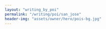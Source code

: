 ```yaml
---
layout: "writing_by_poi"
permalink: "/writing/poi/san_jose"
header-img: "assets/owner/hero/pois-bg.jpg"
---
```

